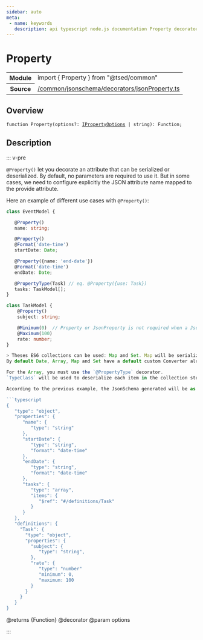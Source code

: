 ```yaml
---
sidebar: auto
meta:
 - name: keywords
   description: api typescript node.js documentation Property decorator
---
```

# Property <Badge text="Decorator" type="decorator"/>
<!-- Summary -->
<section class="symbol-info"><table class="is-full-width"><tbody><tr><th>Module</th><td><div class="lang-typescript"><span class="token keyword">import</span> { Property }&nbsp;<span class="token keyword">from</span>&nbsp;<span class="token string">"@tsed/common"</span></div></td></tr><tr><th>Source</th><td><a href="https://github.com/Romakita/ts-express-decorators/blob/v4.30.0/src//common/jsonschema/decorators/jsonProperty.ts#L0-L0">/common/jsonschema/decorators/jsonProperty.ts</a></td></tr></tbody></table></section>

<!-- Overview -->
## Overview


<pre><code class="typescript-lang ">function <span class="token function">Property</span><span class="token punctuation">(</span>options?<span class="token punctuation">:</span> <a href="/api/common/converters/interfaces/IPropertyOptions.html"><span class="token">IPropertyOptions</span></a> | <span class="token keyword">string</span><span class="token punctuation">)</span><span class="token punctuation">:</span> Function<span class="token punctuation">;</span></code></pre>



<!-- Description -->
## Description

::: v-pre

`@Property()` let you decorate an attribute that can be serialized or deserialized. By default, no parameters are required to use it.
But in some cases, we need to configure explicitly the JSON attribute name mapped to the provide attribute.

Here an example of different use cases with `@Property()`:

```typescript
class EventModel {

   @Property()
   name: string;

   @Property()
   @Format('date-time')
   startDate: Date;

   @Property({name: 'end-date'})
   @Format('date-time')
   endDate: Date;

   @PropertyType(Task) // eq. @Property({use: Task})
   tasks: TaskModel[];
}

class TaskModel {
    @Property()
    subject: string;

    @Minimum(0)  // Property or JsonProperty is not required when a JsonSchema decorator is used
    @Maximum(100)
    rate: number;
}

> Theses ES6 collections can be used: Map and Set. Map will be serialized as an object and Set as an array.
By default Date, Array, Map and Set have a default custom Converter already embed. But you can override theses (see next part).

For the Array, you must use the `@PropertyType` decorator.
`TypeClass` will be used to deserialize each item in the collection stored on the attribute source.

According to the previous example, the JsonSchema generated will be as follow:

```typescript
{
   "type": "object",
   "properties": {
      "name": {
         "type": "string"
      },
      "startDate": {
         "type": "string",
         "format": "date-time"
      },
      "endDate": {
         "type": "string",
         "format": "date-time"
      },
      "tasks": {
         "type": "array",
         "items": {
            "$ref": "#/definitions/Task"
         }
      }
   },
   "definitions": {
     "Task": {
       "type": "object",
       "properties": {
         "subject": {
            "type": "string",
         },
         "rate": {
            "type": "number"
            "minimum": 0,
            "maximum: 100
         }
       }
     }
   }
}
```

@returns {Function}
@decorator
@param options

:::
